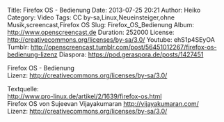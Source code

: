 Title: Firefox OS - Bedienung
Date: 2013-07-25 20:21
Author: Heiko
Category: Video
Tags: CC by-sa,Linux,Neueinsteiger,ohne Musik,screencast,Firefox OS
Slug: Firefox_OS_Bedienung
Album: http://www.openscreencast.de
Duration: 252000
License: http://creativecommons.org/licenses/by-sa/3.0/
Youtube: ehS1p4SEyOA
Tumblr: http://openscreencast.tumblr.com/post/56451012267/firefox-os-bedienung-lizenz
Diaspora: https://pod.geraspora.de/posts/1427451

Firefox OS - Bedienung  
Lizenz: <http://creativecommons.org/licenses/by-sa/3.0/>  
  
Textquelle:  
<http://www.pro-linux.de/artikel/2/1639/firefox-os.html>  
Firefox OS von Sujeevan Vijayakumaran <http://vijayakumaran.com/>  
Lizenz: <http://creativecommons.org/licenses/by-sa/3.0/>

